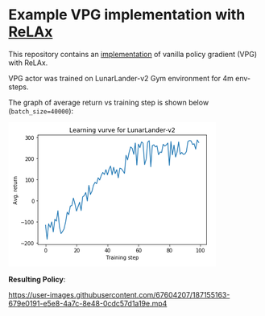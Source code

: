 # Example VPG implementation with [ReLAx](https://github.com/nslyubaykin/relax)

This repository contains an [implementation](https://github.com/nslyubaykin/relax_vpg_example/blob/master/vpg_example.ipynb) of vanilla policy gradient (VPG) with ReLAx.

VPG actor was trained on LunarLander-v2 Gym environment for 4m env-steps. 

The graph of average return vs training step is shown below (`batch_size=40000`):

![vpg_training](https://github.com/nslyubaykin/relax_vpg_example/blob/master/vpg_training.png)

__Resulting Policy__:

https://user-images.githubusercontent.com/67604207/187155163-679e0191-e5e8-4a7c-8e48-0cdc57d1a19e.mp4
